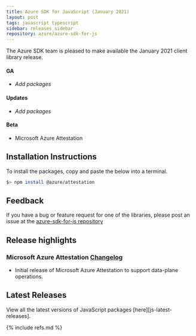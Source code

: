 ```yaml
---
title: Azure SDK for JavaScript (January 2021)
layout: post
tags: javascript typescript
sidebar: releases_sidebar
repository: azure/azure-sdk-for-js
---
```


The Azure SDK team is pleased to make available the January 2021 client library release.

#### GA

- _Add packages_

#### Updates

- _Add packages_

#### Beta

- Microsoft Azure Attestation

## Installation Instructions

To install the packages, copy and paste the below into a terminal.

```bash
$> npm install @azure/attestation
```

## Feedback

If you have a bug or feature request for one of the libraries, please post an issue at the [azure-sdk-for-js repository](https://github.com/azure/azure-sdk-for-js/issues)

## Release highlights

### Microsoft Azure Attestation [Changelog](https://github.com/Azure/azure-sdk-for-js/blob/master/sdk/attestation/attestation/CHANGELOG.md)

  - Initial release of Microsoft Azure Attestation to support data-plane operations.

## Latest Releases

View all the latest versions of JavaScript packages [here][js-latest-releases].

{% include refs.md %}
